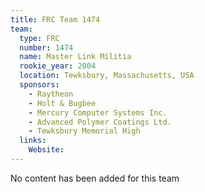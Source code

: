 ```yaml
---
title: FRC Team 1474
team:
  type: FRC
  number: 1474
  name: Master Link Militia
  rookie_year: 2004
  location: Tewksbury, Massachusetts, USA
  sponsors:
    - Raytheon
    - Holt & Bugbee
    - Mercury Computer Systems Inc.
    - Advanced Polymer Coatings Ltd.
    - Tewksbury Memorial High
  links:
    Website: 
---
```

No content has been added for this team